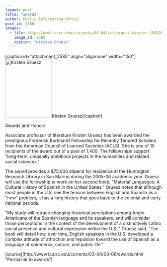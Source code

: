 ```yaml
---
layout: post
title: "awards"
author: Public Information Office
post_id: 2586
images:
  - file: http://www1.ucsc.edu/currents/03-04/art/gruesz_kirsten.150%20.jpg
    image_id: 2585
    caption: "Kirsten Gruesz"
---
```


[caption id="attachment_2585" align="alignnone" width="150"]<a href="http://localhost/mysite/wp-content/uploads/2004/03/gruesz_kirsten.150%20.jpg"><img class="size-full wp-image-2585" src="http://localhost/mysite/wp-content/uploads/2004/03/gruesz_kirsten.150%20.jpg" alt="Kirsten Gruesz" width="150" height="188" /></a>Kirsten Gruesz[/caption]
<p class="pagehead">
  Awards and Honors<br>
</p>
<p>
  Associate professor of literature Kirsten Gruesz has been awarded the prestigious Frederick Burkhardt Fellowship for Recently Tenured Scholars from the American Council of Learned Societies (ACLS). She is one of 10 recipients of the award out of a pool of 1,400. The fellowships support "long-term, unusually ambitious projects in the humanities and related social sciences."<br>
</p>
<p>
  The award provides a $75,000 stipend for residence at the Huntington Research Library in San Marino during the 2005-06 academic year. Gruesz will use the fellowship to work on her second book, "Material Languages: A Cultural History of Spanish in the United States." Gruesz noted that although most people in the U.S. see the tension between English and Spanish as a "new" problem, it has a long history that goes back to the colonial and early national periods.<br>
</p>
<p>
  "My study will retrace changing historical perceptions among Anglo-Americans of the Spanish language and its speakers, and will consider those perceptions in the context of the development of a distinctively Latino social presence and cultural expression within the U.S.," Gruesz said. "The book will detail how, over time, English speakers in the U.S. developed a complex attitude of attraction and repulsion toward the use of Spanish as a language of commerce, culture, and public life."
</p>
<p>

</p>
<p>

</p>
[source](http://www1.ucsc.edu/currents/03-04/03-08/awards.html "Permalink to awards")
